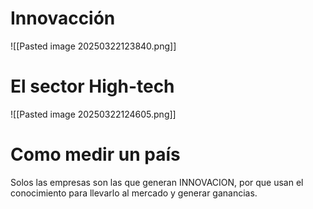 
# Innovacción

![[Pasted image 20250322123840.png]]


# El sector High-tech

![[Pasted image 20250322124605.png]]

# Como medir un país

Solos las empresas son las que generan INNOVACION, por que usan el conocimiento para llevarlo al mercado y generar ganancias.

